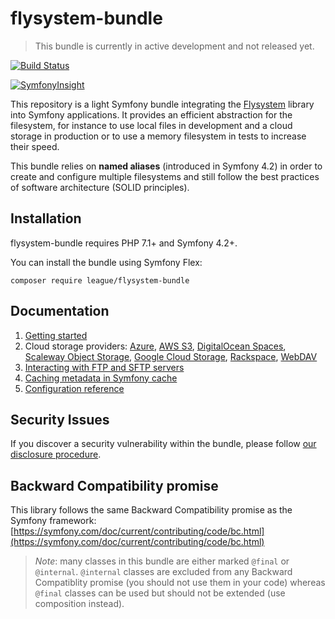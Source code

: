 # flysystem-bundle

> This bundle is currently in active development and not released yet.

[![Build Status](https://travis-ci.org/thephpleague/flysystem-bundle.svg?branch=master)](https://travis-ci.org/thephpleague/flysystem-bundle)

[![SymfonyInsight](https://insight.symfony.com/projects/525fdfa3-d482-4218-b4b9-3c2efc305fac/big.svg)](https://insight.symfony.com/projects/525fdfa3-d482-4218-b4b9-3c2efc305fac)

This repository is a light Symfony bundle integrating the [Flysystem](https://flysystem.thephpleague.com)
library into Symfony applications. It provides an efficient abstraction for the filesystem,
for instance to use local files in development and a cloud storage in production or to use a memory
filesystem in tests to increase their speed.

This bundle relies on **named aliases** (introduced in Symfony 4.2) in order to create and configure
multiple filesystems and still follow the best practices of software architecture (SOLID principles). 

## Installation

flysystem-bundle requires PHP 7.1+ and Symfony 4.2+.

You can install the bundle using Symfony Flex:

```
composer require league/flysystem-bundle
```

## Documentation

1. [Getting started](https://github.com/thephpleague/flysystem-bundle/blob/master/docs/1-getting-started.md)
2. Cloud storage providers:
   [Azure](https://github.com/thephpleague/flysystem-bundle/blob/master/docs/2-cloud-storage-providers.md#azure),
   [AWS S3](https://github.com/thephpleague/flysystem-bundle/blob/master/docs/2-cloud-storage-providers.md#aws),
   [DigitalOcean Spaces](https://github.com/thephpleague/flysystem-bundle/blob/master/docs/2-cloud-storage-providers.md#digitalocean-spaces),
   [Scaleway Object Storage](https://github.com/thephpleague/flysystem-bundle/blob/master/docs/2-cloud-storage-providers.md#scaleway-object-storage),
   [Google Cloud Storage](https://github.com/thephpleague/flysystem-bundle/blob/master/docs/2-cloud-storage-providers.md#google-cloud-storage),
   [Rackspace](https://github.com/thephpleague/flysystem-bundle/blob/master/docs/2-cloud-storage-providers.md#rackspace),
   [WebDAV](https://github.com/thephpleague/flysystem-bundle/blob/master/docs/2-cloud-storage-providers.md#webdav)
3. [Interacting with FTP and SFTP servers](https://github.com/thephpleague/flysystem-bundle/blob/master/docs/3-interacting-with-ftp-and-sftp-servers.md)
4. [Caching metadata in Symfony cache](https://github.com/thephpleague/flysystem-bundle/blob/master/docs/4-caching-metadata-in-symfony-cache.md)
5. [Configuration reference](https://github.com/thephpleague/flysystem-bundle/blob/master/docs/5-configuration-reference.md)

## Security Issues

If you discover a security vulnerability within the bundle, please follow
[our disclosure procedure](https://github.com/thephpleague/flysystem-bundle/blob/master/docs/A-security-disclosure-procedure.md).

## Backward Compatibility promise

This library follows the same Backward Compatibility promise as the Symfony framework:
[https://symfony.com/doc/current/contributing/code/bc.html](https://symfony.com/doc/current/contributing/code/bc.html)

> *Note*: many classes in this bundle are either marked `@final` or `@internal`.
> `@internal` classes are excluded from any Backward Compatiblity promise (you should not use them in your code)
> whereas `@final` classes can be used but should not be extended (use composition instead).
